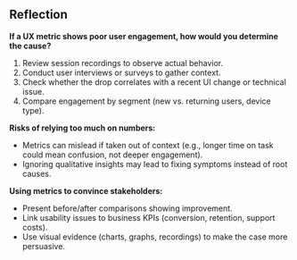 ## Reflection

**If a UX metric shows poor user engagement, how would you determine the cause?**  
1. Review session recordings to observe actual behavior.  
2. Conduct user interviews or surveys to gather context.  
3. Check whether the drop correlates with a recent UI change or technical issue.  
4. Compare engagement by segment (new vs. returning users, device type).

**Risks of relying too much on numbers:**  
- Metrics can mislead if taken out of context (e.g., longer time on task could mean confusion, not deeper engagement).  
- Ignoring qualitative insights may lead to fixing symptoms instead of root causes.  

**Using metrics to convince stakeholders:**  
- Present before/after comparisons showing improvement.  
- Link usability issues to business KPIs (conversion, retention, support costs).  
- Use visual evidence (charts, graphs, recordings) to make the case more persuasive.
